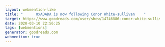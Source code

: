 ```yaml
---
layout: webmention-like
title: "      0xADADA is now following Conor White-sullivan    "
target: https://www.goodreads.com/user/show/14746886-conor-white-sullivan
date: 2020-03-10 22:56:25
tags: [webmentions]
generator: goodreads.com
webmention: true
---
```

